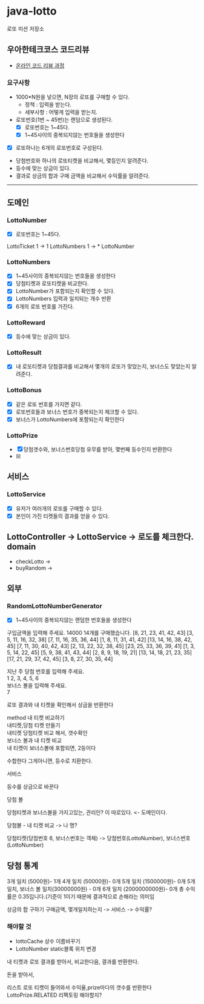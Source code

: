 # java-lotto

로또 미션 저장소

## 우아한테크코스 코드리뷰

- [온라인 코드 리뷰 과정](https://github.com/woowacourse/woowacourse-docs/blob/master/maincourse/README.md)

### 요구사항

- 1000*N원을 넣으면, N장의 로또를 구매할 수 있다.
    - 정책 : 입력을 받는다.
    - 세부사항 : 어떻게 입력을 받는지.
- 로또번호(1번 ~ 45번)는 랜덤으로 생성된다.
  - [x] 로또번호는 1~45다.
  - [x] 1~45사이의 중복되지않는 번호들을 생성한다
- [x] 로또하나는 6개의 로또번호로 구성된다.
- 당첨번호와 하나의 로또티켓을 비교해서, 몇등인지 알려준다.
- 등수에 맞는 상금이 있다.
- 결과로 상금의 합과 구매 금액을 비교해서 수익률을 알려준다.

---

## 도메인

### LottoNumber

- [x] 로또번호는 1~45다.

LottoTicket 1 -> 1 LottoNumbers 1 -> * LottoNumber

### LottoNumbers

- [x] 1~45사이의 중복되지않는 번호들을 생성한다
- [x] 당첨티켓과 로또티켓을 비교한다.
- [x] LottoNumber가 포함되는지 확인할 수 있다.
- [x] LottoNumbers 입력과 일치되는 개수 반환
- [x] 6개의 로또 번호를 가진다.

### LottoReward

- [x] 등수에 맞는 상금이 있다.

### LottoResult

- [x] 내 로또티켓과 당첨결과를 비교해서 몇개의 로또가 맞았는지, 보너스도 맞았는지 알려준다.

### LottoBonus

- [x] 같은 로또 번호를 가지면 같다.
- [x] 로또번호들과 보너스 번호가 중복되는지 체크할 수 있다.
- [x] 보너스가 LottoNumbers에 포함되는지 확인한다

### LottoPrize

- [x] 당첨갯수와, 보너스번호당첨 유무를 받아, 몇번째 등수인지 반환한다
- [x] 

## 서비스

### LottoService

- [x] 유저가 여러개의 로또를 구매할 수 있다.
- [x] 본인이 가진 티켓들의 결과를 얻을 수 있다.

## LottoController -> LottoService -> 로도를 체크한다. domain

- checkLotto ->
- buyRandom ->

## 외부

### RandomLottoNumberGenerator

- [x] 1~45사이의 중복되지않는 랜덤한 번호들을 생성한다

구입금액을 입력해 주세요.
14000
14개를 구매했습니다.
[8, 21, 23, 41, 42, 43]
[3, 5, 11, 16, 32, 38]
[7, 11, 16, 35, 36, 44]
[1, 8, 11, 31, 41, 42]
[13, 14, 16, 38, 42, 45]
[7, 11, 30, 40, 42, 43]
[2, 13, 22, 32, 38, 45]
[23, 25, 33, 36, 39, 41]
[1, 3, 5, 14, 22, 45]
[5, 9, 38, 41, 43, 44]
[2, 8, 9, 18, 19, 21]
[13, 14, 18, 21, 23, 35]
[17, 21, 29, 37, 42, 45]
[3, 8, 27, 30, 35, 44]

지난 주 당첨 번호를 입력해 주세요.   
1
2, 3, 4, 5, 6   
보너스 볼을 입력해 주세요.   
7

로또 결과와 내 티켓을 확인해서 상금을 반환한다

method 내 티켓 비교하기   
내티켓,당첨 티켓 만들기   
내티켓 당첨티켓 비교 해서, 갯수확인   
보너스 볼과 내 티켓 비교   
내 티켓이 보너스볼에 포함되면, 2등이다

수합한다
그게아니면, 등수로 치환한다.

서비스

등수를 상금으로 바꾼다

당첨 볼

당첨티켓과 보너스볼을 가지고있는, 관리인? 이 따로있다. <- 도메인이다.

당첨볼 - 내 티켓 비교 -> 나 명?

당첨티켓(당첨번호 6, 보너스번호는 객체) -> 당첨번호(LottoNumber), 보너스번호(LottoNumber)


당첨 통계
---------
3개 일치 (5000원)- 1개
4개 일치 (50000원)- 0개
5개 일치 (1500000원)- 0개
5개 일치, 보너스 볼 일치(30000000원) - 0개
6개 일치 (2000000000원)- 0개
총 수익률은 0.35입니다.(기준이 1이기 때문에 결과적으로 손해라는 의미임

상금의 합 구하기
구매금액, 몇개일치하는지 -> 서비스 -> 수익률?

### 해야할 것

- lottoCache 상수 이름바꾸기
- LottoNumber static블록 위치 변경

내 티켓과 로또 결과를 받아서, 비교한다음, 결과를 반환한다.

돈을 받아서,

리스트 로또 티켓이 들어와서
수익율,prize마다의 갯수를 반환한다
LottoPrize.RELATED 리팩토링 해야할지?